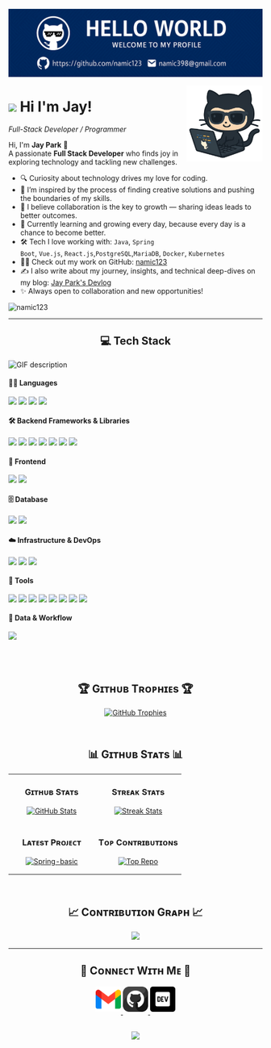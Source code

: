 <!--Banner-->
![Jay Park Banner Image](./banner.png)

<!--Night Owl image-->
<div>
  <img align="right" width="30%" src="./github-coding.png">
</div>

<!--Header Name-->
# <img src="https://emojis.slackmojis.com/emojis/images/1531849430/4246/blob-sunglasses.gif?1531849430" width="30"/> Hi I'm Jay! 
*Full-Stack Developer / Programmer*
<br /> 

<!--Start Intro-->               
<p align="left">
  Hi, I'm <strong>Jay Park</strong> 👋<br>
  A passionate <strong>Full Stack Developer</strong> who finds joy in exploring technology and tackling new challenges.
</p>

- 🔍 Curiosity about technology drives my love for coding.
- 🚀 I’m inspired by the process of finding creative solutions and pushing the boundaries of my skills.
- 🤝 I believe collaboration is the key to growth — sharing ideas leads to better outcomes.
- 🌱 Currently learning and growing every day, because every day is a chance to become better.
- 🛠 Tech I love working with: <code>Java</code>, <code>Spring Boot</code>, <code>Vue.js</code>, <code>React.js</code>,<code>PostgreSQL</code>,<code>MariaDB</code>, <code>Docker</code>, <code>Kubernetes</code>
- 🧑‍💻 Check out my work on GitHub: [namic123](https://github.com/namic123)
- ✍️ I also write about my journey, insights, and technical deep-dives on my blog: [Jay Park's Devlog]()
- ✨ Always open to collaboration and new opportunities!<!--End Intro-->

<!--Profile Count Badge-->
<p align="left">
  <img src="https://komarev.com/ghpvc/?username=namic123&label=Profile%20views&color=770677&style=for-the-badge&logo=star" alt="namic123" style="padding-right:20px;" />
</p>

---


<!--Languages and Tools Section-->       
<h2 align="center">💻 Tech Stack</h2> 
<picture>
  <source media="(prefers-color-scheme: dark)" srcset="./Skills_Animation_Dark.gif">
  <source media="(prefers-color-scheme: light)" srcset="./Skills_Animation_White.gif">
  <img align="left" alt="GIF description" src="./Skills_Animation_White.gif">
</picture>
<br />

#### 🧑‍💻 Languages  
<img src="https://img.shields.io/badge/Java-007396?style=flat&logo=java&logoColor=white" height="16">
<img src="https://img.shields.io/badge/JavaScript-F7DF1E?style=flat&logo=javascript&logoColor=black" height="16">
<img src="https://img.shields.io/badge/Dart-0175C2?style=flat&logo=dart&logoColor=white" height="16">
<img src="https://img.shields.io/badge/Flutter-02569B?style=flat&logo=flutter&logoColor=white" height="16">

#### 🛠️ Backend Frameworks & Libraries  
<img src="https://img.shields.io/badge/Spring_Boot-6DB33F?style=flat&logo=spring-boot&logoColor=white" height="16">
<img src="https://img.shields.io/badge/Spring_Security-68BC71?style=flat&logo=springsecurity&logoColor=white" height="16">
<img src="https://img.shields.io/badge/Spring_Quartz-6DB33F?style=flat&logo=spring&logoColor=white" height="16">
<img src="https://img.shields.io/badge/JWT-000000?style=flat&logo=jsonwebtokens&logoColor=white" height="16">
<img src="https://img.shields.io/badge/JPA-59666C?style=flat&logo=hibernate&logoColor=white" height="16">
<img src="https://img.shields.io/badge/QueryDSL-6C48FF?style=flat" height="16">
<img src="https://img.shields.io/badge/MyBatis-000000?style=flat&logo=mybatis&logoColor=white" height="16">

#### 🎨 Frontend  
<img src="https://img.shields.io/badge/Vue.js-4FC08D?style=flat&logo=vuedotjs&logoColor=white" height="16">
<img src="https://img.shields.io/badge/React-20232A?style=flat&logo=react&logoColor=61DAFB" height="16">

#### 🗄️ Database  
<img src="https://img.shields.io/badge/PostgreSQL-4169E1?style=flat&logo=postgresql&logoColor=white" height="16">
<img src="https://img.shields.io/badge/MariaDB-003545?style=flat&logo=mariadb&logoColor=white" height="16">

#### ☁️ Infrastructure & DevOps  
<img src="https://img.shields.io/badge/Linux-FCC624?style=flat&logo=linux&logoColor=black" height="16">
<img src="https://img.shields.io/badge/Docker-2496ED?style=flat&logo=docker&logoColor=white" height="16">
<img src="https://img.shields.io/badge/Kubernetes-326CE5?style=flat&logo=kubernetes&logoColor=white" height="16">

#### 🧰 Tools  
<img src="https://img.shields.io/badge/Eclipse-2C2255?style=flat&logo=eclipse&logoColor=white" height="16">
<img src="https://img.shields.io/badge/IntelliJ-000000?style=flat&logo=intellijidea&logoColor=white" height="16">
<img src="https://img.shields.io/badge/WebStorm-008CDA?style=flat&logo=webstorm&logoColor=white" height="16">
<img src="https://img.shields.io/badge/DataGrip-000000?style=flat&logo=datagrip&logoColor=white" height="16">
<img src="https://img.shields.io/badge/VS_Code-007ACC?style=flat&logo=visualstudiocode&logoColor=white" height="16">
<img src="https://img.shields.io/badge/Git-F05032?style=flat&logo=git&logoColor=white" height="16">
<img src="https://img.shields.io/badge/Postman-FF6C37?style=flat&logo=postman&logoColor=white" height="16">
<img src="https://img.shields.io/badge/MobaXterm-2CA5E0?style=flat" height="16">

#### 🔬 Data & Workflow  
<img src="https://img.shields.io/badge/KNIME-FFB200?style=flat&logo=knime&logoColor=black" height="16">



<br />
<br />
<br />
<br />


<!--Trophies Section-->   
<h2 align="center">🏆 Gɪᴛʜᴜʙ Tʀᴏᴘʜɪᴇs 🏆</h2>
<p align="center">
  <a href="https://github.com/namic123">
    <picture>
      <source media="(prefers-color-scheme: dark)" srcset="https://github-profile-trophy.vercel.app/?username=namic123&no-bg=true&row=2&column=6&margin-w=20&margin-h=20&theme=monokai">
      <source media="(prefers-color-scheme: light)" srcset="https://github-profile-trophy.vercel.app/?username=namic123&no-bg=true&row=2&column=6&margin-w=20&margin-h=20">
      <img alt="GitHub Trophies" src="https://github-profile-trophy.vercel.app/?username=namic123&no-bg=true&no-frame=true&row=2&column=6&margin-w=20&margin-h=20">
    </picture>
  </a>
</p>
<br />

<!--Github stats Table--> 
<h2 align="center">📊 Gɪᴛʜᴜʙ Sᴛᴀᴛs 📊</h2>

<table width="100%">
  <tr>
    <td width="50%">
      <h3 align="center"><strong>Gɪᴛʜᴜʙ Sᴛᴀᴛs</strong></h3>
      <p align="center">
        <a href="https://github.com/namic123">
          <img align="center" src="https://github-readme-stats.vercel.app/api?username=namic123&count_private=true&show_icons=true&theme=nightowl&bg_color=0,000000,0033A0&title_color=c56a90&text_color=ffffff&rank_icon=github&hide=prs,issues,contribs&show=reviews,prs_merged,prs_merged_percentage" alt="GitHub Stats" />
        </a>
      </p>
    </td>
    <td width="50%">
      <h3 align="center"><strong>Sᴛʀᴇᴀᴋ Sᴛᴀᴛs</strong></h3>
      <p align="center">
        <a href="https://github.com/namic123">
          <img align="center" src="https://streak-stats.demolab.com?user=namic123&theme=nightowl&background=0,000000,0033A0&fire=ffeb95&ring=ffeb95&sideNums=ffffff&sideLabels=ffffff&dates=c56a90&currStreakNum=ffffff" alt="Streak Stats" />
        </a>
      </p>
    </td>
  </tr>
  <tr>
    <td width="50%">
      <h3 align="center"><strong>Lᴀᴛᴇsᴛ Pʀᴏᴊᴇᴄᴛ</strong></h3>
      <p align="center">
        <a href="https://github.com/namic123/Spring-basic">
          <img align="center" width="470" src="https://github-readme-stats.vercel.app/api/pin/?username=namic123&repo=Spring-basic&theme=nightowl&show_owner=true&bg_color=0,000000,0033A0&title_color=c56a90&text_color=ffffff" alt="Spring-basic" />
        </a>
      </p>
    </td>
    <td width="50%">
      <h3 align="center"><strong>Tᴏᴘ Cᴏɴᴛʀɪʙᴜᴛɪᴏɴs</strong></h3>
      <p align="center">
        <a href="https://github.com/namic123">
          <img align="center" src="https://github-contributor-stats.vercel.app/api?username=namic123&limit=2&theme=nightowl&show_owner=true&combine_all_yearly_contributions=false&bg_color=0,000000,0033A0&title_color=c56a90&text_color=ffffff" alt="Top Repo" />
        </a>
      </p>
    </td>
  </tr>
</table>
<br />

<!--Contribution Graph-->
<h2 align="center">📈 Cᴏɴᴛʀɪʙᴜᴛɪᴏɴ Gʀᴀᴘʜ 📈</h2>
<div align="center">
    <img src="https://github-readme-activity-graph.vercel.app/graph?username=namic123&bg_color=220a28&&color=ffffff&line=c56a90&point=ffeb95&area=false&hide_border=false" border-radius="15">
</div>

---

<!--Contact Section--> 

<h2 align="center">🤝 Cᴏɴɴᴇᴄᴛ Wɪᴛʜ Mᴇ 🤝 </h2>
<div align="center">
  
<a href="mailto:namic398@gmail.com" target="_blank">
<img src="./gmail.png" width=50 height=50 alt="kirannaragund197@gmail.com" style="margin-bottom: 5px;" />
</a>

<a href="https://www.github.com/namic123" target="_blank">
<img src="./github.png" width=50 height=50 alt="namic123" style="margin-bottom: 5px;" />
</a>

<a href="https://pjs-world.tistory.com/" target="_blank">
<img src="./dev_to.png" width=50 height=50 alt="dev_jspark" style="margin-bottom: 5px;" />
</a>
</div>
<br/>



<!--Footer--> 
<p align="center" >
  <img src="https://capsule-render.vercel.app/api?type=waving&color=gradient&height=65&section=footer"/>
</p>

